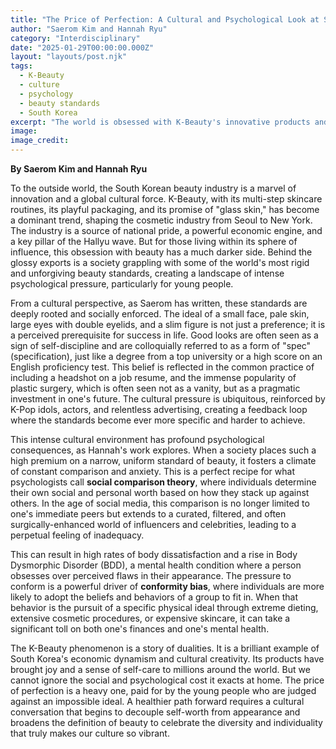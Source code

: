 ```yaml
---
title: "The Price of Perfection: A Cultural and Psychological Look at South Korea's Beauty Industry"
author: "Saerom Kim and Hannah Ryu"
category: "Interdisciplinary"
date: "2025-01-29T00:00:00.000Z"
layout: "layouts/post.njk"
tags:
  - K-Beauty
  - culture
  - psychology
  - beauty standards
  - South Korea
excerpt: "The world is obsessed with K-Beauty's innovative products and flawless results. But behind the multi-billion dollar industry lies a culture of immense pressure. A culture writer and a psychology writer explore the social and mental cost of South Korea's demanding beauty standards."
image: 
image_credit: 
---
```


**By Saerom Kim and Hannah Ryu**

To the outside world, the South Korean beauty industry is a marvel of innovation and a global cultural force. K-Beauty, with its multi-step skincare routines, its playful packaging, and its promise of "glass skin," has become a dominant trend, shaping the cosmetic industry from Seoul to New York. The industry is a source of national pride, a powerful economic engine, and a key pillar of the Hallyu wave. But for those living within its sphere of influence, this obsession with beauty has a much darker side. Behind the glossy exports is a society grappling with some of the world's most rigid and unforgiving beauty standards, creating a landscape of intense psychological pressure, particularly for young people.

From a cultural perspective, as Saerom has written, these standards are deeply rooted and socially enforced. The ideal of a small face, pale skin, large eyes with double eyelids, and a slim figure is not just a preference; it is a perceived prerequisite for success in life. Good looks are often seen as a sign of self-discipline and are colloquially referred to as a form of "spec" (specification), just like a degree from a top university or a high score on an English proficiency test. This belief is reflected in the common practice of including a headshot on a job resume, and the immense popularity of plastic surgery, which is often seen not as a vanity, but as a pragmatic investment in one's future. The cultural pressure is ubiquitous, reinforced by K-Pop idols, actors, and relentless advertising, creating a feedback loop where the standards become ever more specific and harder to achieve.

This intense cultural environment has profound psychological consequences, as Hannah's work explores. When a society places such a high premium on a narrow, uniform standard of beauty, it fosters a climate of constant comparison and anxiety. This is a perfect recipe for what psychologists call **social comparison theory**, where individuals determine their own social and personal worth based on how they stack up against others. In the age of social media, this comparison is no longer limited to one's immediate peers but extends to a curated, filtered, and often surgically-enhanced world of influencers and celebrities, leading to a perpetual feeling of inadequacy.

This can result in high rates of body dissatisfaction and a rise in Body Dysmorphic Disorder (BDD), a mental health condition where a person obsesses over perceived flaws in their appearance. The pressure to conform is a powerful driver of **conformity bias**, where individuals are more likely to adopt the beliefs and behaviors of a group to fit in. When that behavior is the pursuit of a specific physical ideal through extreme dieting, extensive cosmetic procedures, or expensive skincare, it can take a significant toll on both one's finances and one's mental health.

The K-Beauty phenomenon is a story of dualities. It is a brilliant example of South Korea's economic dynamism and cultural creativity. Its products have brought joy and a sense of self-care to millions around the world. But we cannot ignore the social and psychological cost it exacts at home. The price of perfection is a heavy one, paid for by the young people who are judged against an impossible ideal. A healthier path forward requires a cultural conversation that begins to decouple self-worth from appearance and broadens the definition of beauty to celebrate the diversity and individuality that truly makes our culture so vibrant.
